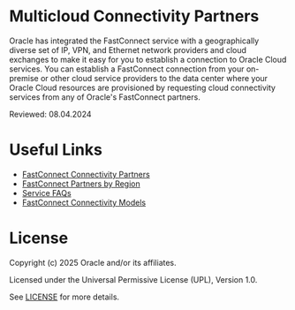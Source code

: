 # Multicloud Connectivity Partners 
 
Oracle has integrated the FastConnect service with a geographically diverse set of IP, VPN, and Ethernet network providers and cloud exchanges to make it easy for you to establish a connection to Oracle Cloud services. You can establish a FastConnect connection from your on-premise or other cloud service providers to the data center where your Oracle Cloud resources are provisioned by requesting cloud connectivity services from any of Oracle's FastConnect partners.
 
Reviewed: 08.04.2024

# Useful Links
 
- [FastConnect Connectivity Partners ](https://www.oracle.com/uk/cloud/networking/fastconnect/connectivity-partners/)
- [FastConnect Partners by Region](https://www.oracle.com/uk/cloud/networking/fastconnect/providers/#emea)
- [Service FAQs](https://www.oracle.com/uk/cloud/networking/fastconnect/faq/)
- [FastConnect Connectivity Models](https://www.oracle.com/uk/cloud/networking/fastconnect/connectivity-models/)


# License
 
Copyright (c) 2025 Oracle and/or its affiliates.
 
Licensed under the Universal Permissive License (UPL), Version 1.0.
 
See [LICENSE](https://github.com/oracle-devrel/technology-engineering/blob/main/LICENSE) for more details.
